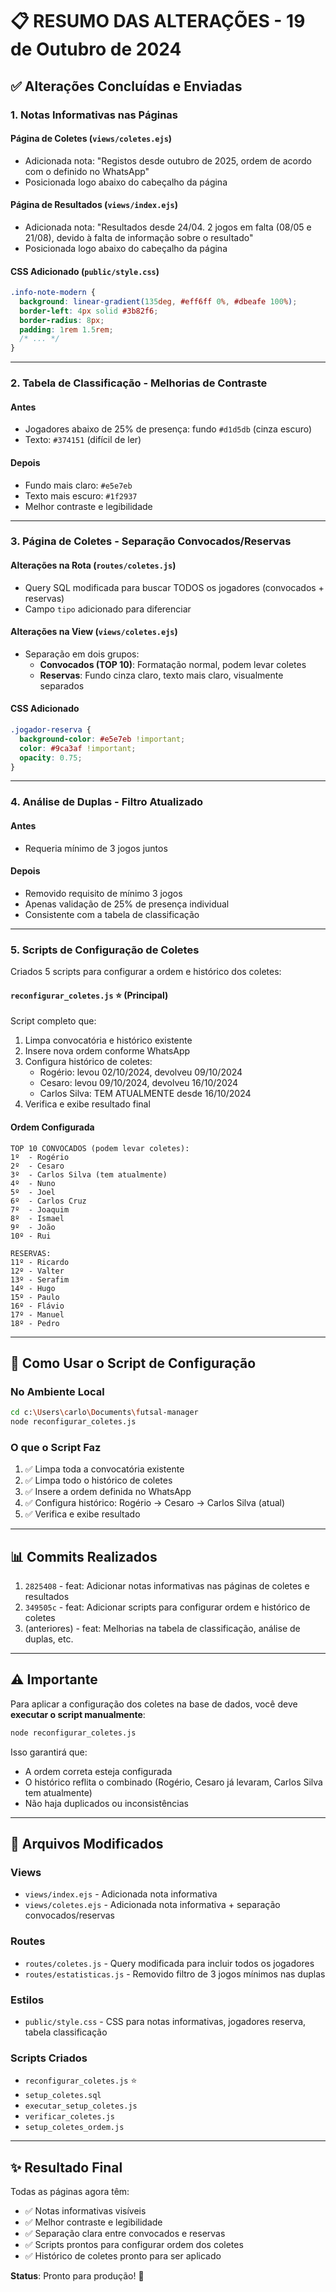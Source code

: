 # 📋 RESUMO DAS ALTERAÇÕES - 19 de Outubro de 2024

## ✅ Alterações Concluídas e Enviadas

### 1. **Notas Informativas nas Páginas**

#### Página de Coletes (`views/coletes.ejs`)
- Adicionada nota: "Registos desde outubro de 2025, ordem de acordo com o definido no WhatsApp"
- Posicionada logo abaixo do cabeçalho da página

#### Página de Resultados (`views/index.ejs`)
- Adicionada nota: "Resultados desde 24/04. 2 jogos em falta (08/05 e 21/08), devido à falta de informação sobre o resultado"
- Posicionada logo abaixo do cabeçalho da página

#### CSS Adicionado (`public/style.css`)
```css
.info-note-modern {
  background: linear-gradient(135deg, #eff6ff 0%, #dbeafe 100%);
  border-left: 4px solid #3b82f6;
  border-radius: 8px;
  padding: 1rem 1.5rem;
  /* ... */
}
```

---

### 2. **Tabela de Classificação - Melhorias de Contraste**

#### Antes
- Jogadores abaixo de 25% de presença: fundo `#d1d5db` (cinza escuro)
- Texto: `#374151` (difícil de ler)

#### Depois
- Fundo mais claro: `#e5e7eb`
- Texto mais escuro: `#1f2937`
- Melhor contraste e legibilidade

---

### 3. **Página de Coletes - Separação Convocados/Reservas**

#### Alterações na Rota (`routes/coletes.js`)
- Query SQL modificada para buscar TODOS os jogadores (convocados + reservas)
- Campo `tipo` adicionado para diferenciar

#### Alterações na View (`views/coletes.ejs`)
- Separação em dois grupos:
  - **Convocados (TOP 10)**: Formatação normal, podem levar coletes
  - **Reservas**: Fundo cinza claro, texto mais claro, visualmente separados

#### CSS Adicionado
```css
.jogador-reserva {
  background-color: #e5e7eb !important;
  color: #9ca3af !important;
  opacity: 0.75;
}
```

---

### 4. **Análise de Duplas - Filtro Atualizado**

#### Antes
- Requeria mínimo de 3 jogos juntos

#### Depois
- Removido requisito de mínimo 3 jogos
- Apenas validação de 25% de presença individual
- Consistente com a tabela de classificação

---

### 5. **Scripts de Configuração de Coletes**

Criados 5 scripts para configurar a ordem e histórico dos coletes:

#### `reconfigurar_coletes.js` ⭐ (Principal)
Script completo que:
1. Limpa convocatória e histórico existente
2. Insere nova ordem conforme WhatsApp
3. Configura histórico de coletes:
   - Rogério: levou 02/10/2024, devolveu 09/10/2024
   - Cesaro: levou 09/10/2024, devolveu 16/10/2024
   - Carlos Silva: TEM ATUALMENTE desde 16/10/2024
4. Verifica e exibe resultado final

#### Ordem Configurada
```
TOP 10 CONVOCADOS (podem levar coletes):
1º  - Rogério
2º  - Cesaro
3º  - Carlos Silva (tem atualmente)
4º  - Nuno
5º  - Joel
6º  - Carlos Cruz
7º  - Joaquim
8º  - Ismael
9º  - João
10º - Rui

RESERVAS:
11º - Ricardo
12º - Valter
13º - Serafim
14º - Hugo
15º - Paulo
16º - Flávio
17º - Manuel
18º - Pedro
```

---

## 🚀 Como Usar o Script de Configuração

### No Ambiente Local
```bash
cd c:\Users\carlo\Documents\futsal-manager
node reconfigurar_coletes.js
```

### O que o Script Faz
1. ✅ Limpa toda a convocatória existente
2. ✅ Limpa todo o histórico de coletes
3. ✅ Insere a ordem definida no WhatsApp
4. ✅ Configura histórico: Rogério → Cesaro → Carlos Silva (atual)
5. ✅ Verifica e exibe resultado

---

## 📊 Commits Realizados

1. `2825408` - feat: Adicionar notas informativas nas páginas de coletes e resultados
2. `349505c` - feat: Adicionar scripts para configurar ordem e histórico de coletes
3. (anteriores) - feat: Melhorias na tabela de classificação, análise de duplas, etc.

---

## ⚠️ Importante

Para aplicar a configuração dos coletes na base de dados, você deve **executar o script manualmente**:

```bash
node reconfigurar_coletes.js
```

Isso garantirá que:
- A ordem correta esteja configurada
- O histórico reflita o combinado (Rogério, Cesaro já levaram, Carlos Silva tem atualmente)
- Não haja duplicados ou inconsistências

---

## 📝 Arquivos Modificados

### Views
- `views/index.ejs` - Adicionada nota informativa
- `views/coletes.ejs` - Adicionada nota informativa + separação convocados/reservas

### Routes
- `routes/coletes.js` - Query modificada para incluir todos os jogadores
- `routes/estatisticas.js` - Removido filtro de 3 jogos mínimos nas duplas

### Estilos
- `public/style.css` - CSS para notas informativas, jogadores reserva, tabela classificação

### Scripts Criados
- `reconfigurar_coletes.js` ⭐
- `setup_coletes.sql`
- `executar_setup_coletes.js`
- `verificar_coletes.js`
- `setup_coletes_ordem.js`

---

## ✨ Resultado Final

Todas as páginas agora têm:
- ✅ Notas informativas visíveis
- ✅ Melhor contraste e legibilidade
- ✅ Separação clara entre convocados e reservas
- ✅ Scripts prontos para configurar ordem dos coletes
- ✅ Histórico de coletes pronto para ser aplicado

**Status**: Pronto para produção! 🎉

